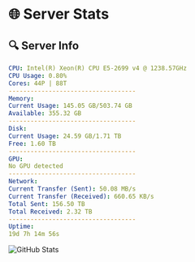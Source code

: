 # 🌐 Server Stats
## 🔍 Server Info
```yaml
CPU: Intel(R) Xeon(R) CPU E5-2699 v4 @ 1238.57GHz
CPU Usage: 0.80%
Cores: 44P | 88T
-----------------------------------
Memory:
Current Usage: 145.05 GB/503.74 GB
Available: 355.32 GB
-----------------------------------
Disk:
Current Usage: 24.59 GB/1.71 TB
Free: 1.60 TB
-----------------------------------
GPU:
No GPU detected
-----------------------------------
Network:
Current Transfer (Sent): 50.08 MB/s
Current Transfer (Received): 660.65 KB/s
Total Sent: 156.50 TB
Total Received: 2.32 TB
-----------------------------------
Uptime:
19d 7h 14m 56s
```
![GitHub Stats](https://img.shields.io/badge/Updated-2025-02-27_05:58:14-blue)